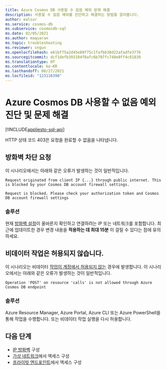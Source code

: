 ```yaml
---
title: Azure Cosmos DB 사용할 수 없음 예외 문제 해결
description: 사용할 수 없음 예외를 진단하고 해결하는 방법을 알아봅니다.
author: ealsur
ms.service: cosmos-db
ms.subservice: cosmosdb-sql
ms.date: 02/05/2021
ms.author: maquaran
ms.topic: troubleshooting
ms.reviewer: sngun
ms.openlocfilehash: e61bf75a2d45e89f75c1fafbb38d22afadfe3776
ms.sourcegitcommit: dcf1defb393104f8afc6b707fc748e0ff4c81830
ms.translationtype: HT
ms.contentlocale: ko-KR
ms.lasthandoff: 08/27/2021
ms.locfileid: "123116398"
---
```

# <a name="diagnose-and-troubleshoot-azure-cosmos-db-forbidden-exceptions"></a>Azure Cosmos DB 사용할 수 없음 예외 진단 및 문제 해결
[!INCLUDE[appliesto-sql-api](../includes/appliesto-sql-api.md)]

HTTP 상태 코드 403은 요청을 완료할 수 없음을 나타냅니다.

## <a name="firewall-blocking-requests"></a>방화벽 차단 요청
이 시나리오에서는 아래와 같은 오류가 발생하는 것이 일반적입니다.

```
Request originated from client IP {...} through public internet. This is blocked by your Cosmos DB account firewall settings.
```

```
Request is blocked. Please check your authorization token and Cosmos DB account firewall settings
```

### <a name="solution"></a>솔루션
현재 [방화벽 설정](../how-to-configure-firewall.md)이 올바른지 확인하고 연결하려는 IP 또는 네트워크를 포함합니다.
최근에 업데이트한 경우 변경 내용을 **적용하는 데 최대 15분** 이 걸릴 수 있다는 점에 유의하세요.

## <a name="non-data-operations-are-not-allowed"></a>비데이터 작업은 허용되지 않습니다.
이 시나리오는 비데이터 [작업이 계정에서 허용되지 않는](../how-to-restrict-user-data.md#disallow-the-execution-of-non-data-operations) 경우에 발생합니다. 이 시나리오에서는 아래와 같은 오류가 발생하는 것이 일반적입니다.

```
Operation 'POST' on resource 'calls' is not allowed through Azure Cosmos DB endpoint
```

### <a name="solution"></a>솔루션
Azure Resource Manager, Azure Portal, Azure CLI 또는 Azure PowerShell을 통해 작업을 수행합니다. 또는 비데이터 작업 실행을 다시 허용합니다.

## <a name="next-steps"></a>다음 단계
* [IP 방화벽](../how-to-configure-firewall.md) 구성
* [가상 네트워크](../how-to-configure-vnet-service-endpoint.md)에서 액세스 구성
* [프라이빗 엔드포인트](../how-to-configure-private-endpoints.md)에서 액세스 구성
